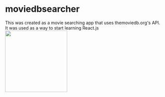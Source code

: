 # moviedbsearcher
This was created as a movie searching app that uses themoviedb.org's API. It was used as a way to start learning React.js
<img src="https://res.cloudinary.com/bobbynicholsoncloud/image/upload/v1529004827/new/movieDb.svg" width="200">
